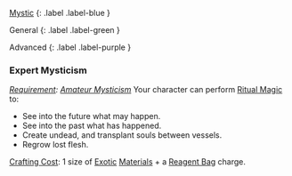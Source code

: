 
[Mystic](Game/Mystic)
{: .label .label-blue }

General
{: .label .label-green }

Advanced
{: .label .label-purple }
### Expert Mysticism

_[Requirement](Core/Terminology#Requirement): [Amateur Mysticism](#Amateur%20Mysticism)_
Your character can perform [Ritual Magic](Magic#Ritual%20Magic) to:

- See into the future what may happen.
- See into the past what has happened.
- Create undead, and transplant souls between vessels.
- Regrow lost flesh.

[Crafting Cost](Core/Terminology#Crafting%20Cost): 1 size of [Exotic](Materials#Exotic) [Materials](Materials) + a [Reagent Bag](Example-Gear#Reagent%20Bag) charge.